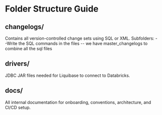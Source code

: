 # Folder Structure Guide

##  changelogs/

Contains all version-controlled change sets using SQL or XML. Subfolders:
--Write the SQL commands in the files
-- we have master_changelogs to combine all the sql files

##  drivers/

JDBC JAR files needed for Liquibase to connect to Databricks.

##  docs/

All internal documentation for onboarding, conventions, architecture, and CI/CD setup.

